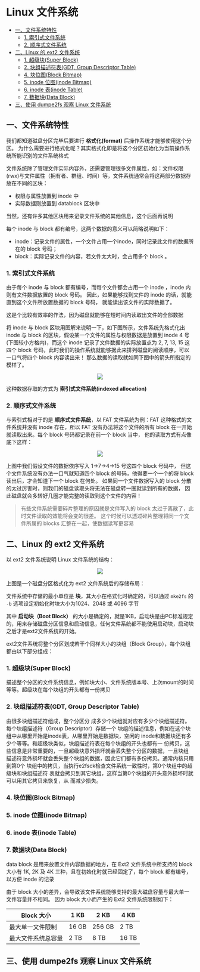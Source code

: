 # Linux 文件系统

<!-- TOC -->

- [一、文件系统特性](#一文件系统特性)
    - [1. 索引式文件系统](#1-索引式文件系统)
    - [2. 顺序式文件系统](#2-顺序式文件系统)
- [二、Linux 的 ext2 文件系统](#二linux-的-ext2-文件系统)
    - [1. 超级块(Super Block)](#1-超级块super-block)
    - [2. 块组描述符表(GDT, Group Descriptor Table)](#2-块组描述符表gdt-group-descriptor-table)
    - [4. 块位图(Block Bitmap)](#4-块位图block-bitmap)
    - [5. inode 位图(inode Bitmap)](#5-inode-位图inode-bitmap)
    - [6. inode 表(inode Table)](#6-inode-表inode-table)
    - [7. 数据块(Data Block)](#7-数据块data-block)
- [三、使用 dumpe2fs 观察 Linux 文件系统](#三使用-dumpe2fs-观察-linux-文件系统)

<!-- /TOC -->

## 一、文件系统特性

我们都知道磁盘分区完毕后要进行 **格式化(format)** 后操作系统才能够使用这个分区。 为什么需要进行格式化呢？其实格式化即是将这个分区初始化为当前操作系统所能识别的文件系统格式

文件系统除了管理文件实际内容外，还需要管理很多文件属性，如：文件权限(rwx)与文件属性（拥有者、群组、时间）等，文件系统通常会将这两部分数据存放在不同的区块：

- 权限与属性放置到 inode 中
- 实际数据则放置到 datablock 区块中 

当然，还有许多其他区块用来记录文件系统的其他信息，这个后面再说明

每个 inode 与 block 都有编号，这两个数据的意义可以简略说明如下：

- inode：记录文件的属性，一个文件占用一个inode，同时记录此文件的数据所在的 block 号码；
- block：实际记录文件的内容，若文件太大时，会占用多个 block 。

### 1. 索引式文件系统

由于每个 inode 与 block 都有编号，而每个文件都会占用一个 inode ，inode 内则有文件数据放置的 block 号码。 因此，如果能够找到文件的 inode 的话，就能直到这个文件所放置数据的 block 号码， 就能读出该文件的实际数据了。

这是个比较有效率的作法，因为磁盘就能够在短时间内读取出文件的全部数据

将 inode 与 block 区块用图解来说明一下，如下图所示，文件系统先格式化出 inode 与 block 的区块，假设某一个文件的属性与权限数据是放置到 inode 4 号(下图较小方格内)，而这个 inode 记录了文件数据的实际放置点为 2, 7, 13, 15 这四个 block 号码，此时我们的操作系统就能够据此来排列磁盘的阅读顺序，可以一口气将四个 block 内容读出来！ 那么数据的读取就如同下图中的箭头所指定的模样了。

<div align="center"><image src="../doc/索引式文件系统图示.jpg"></image></div>

这种数据存取的方式为 **索引式文件系统(indexed allocation)**

### 2. 顺序式文件系统

与索引式相对于的是 **顺序式文件系统**，以 FAT 文件系统为例：FAT 这种格式的文件系统并没有 inode 存在，所以 FAT 没有办法将这个文件的所有 block 在一开始就读取出来。每个 block 号码都记录在前一个 block 当中， 他的读取方式有点像底下这样：

<div align="center"><image src="../doc/顺序式文件系统.jpg"></image></div>

上图中我们假设文件的数据依序写入 1->7->4->15 号这四个 block 号码中， 但这个文件系统没有办法一口气就知道四个 block 的号码，他得要一个一个的将 block 读出后，才会知道下一个 block 在何处。 如果同一个文件数据写入的 block 分散的太过厉害时，则我们的磁盘读取头将无法在磁盘转一圈就读到所有的数据， 因此磁盘就会多转好几圈才能完整的读取到这个文件的内容！

> 有些文件系统需要碎片整理的原因就是文件写入的 block 太过于离散了，此时文件读取的效能将会变的很差。 这个时候可以透过碎片整理将同一个文件所属的 blocks 汇整在一起，使数据读写更容易 


## 二、Linux 的 ext2 文件系统


以 ext2 文件系统说明 Linux 文件系统的结构：

<div align="center"><image src="../doc/ext2文件系统.png"></image></div>

上图是一个磁盘分区格式化为 ext2 文件系统后的存储布局：

文件系统中存储的最小单位是 **块**，其大小在格式化时确定的，可以通过 `mke2fs` 的 `-b` 选项设定初始化时块大小为1024、2048 或 4096 字节

其中 **启动块（Boot Block）** 的大小是确定的，就是1KB，启动块是由PC标准规定的，用来存储磁盘分区信息和启动信息，任何文件系统都不能使用启动块，启动块之后才是ext2文件系统的开始。

ext2文件系统将整个分区划成若干个同样大小的块组（Block Group），每个块组都由以下部分组成：


### 1. 超级块(Super Block)

描述整个分区的文件系统信息，例如块大小、文件系统版本号、上次mount的时间等等。超级块在每个块组的开头都有一份拷贝

### 2. 块组描述符表(GDT, Group Descriptor Table)

由很多块组描述符组成，整个分区分
成多少个块组就对应有多少个块组描述符。每个块组描述符（Group Descriptor）存储一个
块组的描述信息，例如在这个块组中从哪里开始是inode表，从哪里开始是数据块，空闲的
inode和数据块还有多少个等等。和超级块类似，块组描述符表在每个块组的开头也都有一
份拷贝，这些信息是非常重要的，一旦超级块意外损坏就会丢失整个分区的数据，一旦块组
描述符意外损坏就会丢失整个块组的数据，因此它们都有多份拷贝。通常内核只用到第0个
块组中的拷贝，当执行e2fsck检查文件系统一致性时，第0个块组中的超级块和块组描述符
表就会拷贝到其它块组，这样当第0个块组的开头意外损坏时就可以用其它拷贝来恢复，从
而减少损失。

### 4. 块位图(Block Bitmap)

### 5. inode 位图(inode Bitmap)


### 6. inode 表(inode Table)

### 7. 数据块(Data Block)

data block 是用来放置文件内容数据的地方，在 Ext2 文件系统中所支持的 block 大小有 1K, 2K 及 4K 三种，且在初始化时就已经固定了，每个 block 都有编号，以方便 inode 的记录 

由于 block 大小的差异，会导致该文件系统能够支持的最大磁盘容量与最大单一文件容量并不相同。 因为 block 大小而产生的 Ext2 文件系统限制如下：

| Block 大小 | 1 KB | 2 KB | 4 KB |
| --- | --- | --- | --- |
| 最大单一文件限制 | 16 GB | 256 GB | 2 TB |
| 最大文件系统总容量 | 2 TB | 8 TB | 16 TB |



## 三、使用 dumpe2fs 观察 Linux 文件系统

